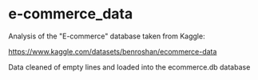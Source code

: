 # e-commerce_data

Analysis of the "E-commerce" database taken from Kaggle:

https://www.kaggle.com/datasets/benroshan/ecommerce-data

Data cleaned of empty lines and loaded into the ecommerce.db database

